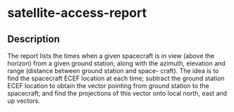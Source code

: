 # satellite-access-report
## Description
The report lists the times when a given spacecraft is in view (above the horizon) from a given ground station, along with the azimuth, elevation and range (distance between ground station and space- craft). The idea is to find the spacecraft ECEF location at each time; subtract the ground station ECEF location to obtain the vector pointing from ground station to the spacecraft; and find the projections of this vector onto local north, east and up vectors.

